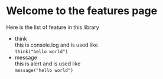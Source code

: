 # Welcome to the features page
Here is the list of feature in this library
 - think <br> this is console.log and is used like <br>
    <code>think("hello world")</code>
 - message <br> this is alert and is used like <br>
    <code>message("hello world")</code>
